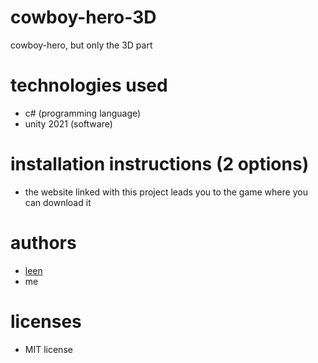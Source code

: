 # cowboy-hero-3D
cowboy-hero, but only the 3D part

# technologies used
- c# (programming language)
- unity 2021 (software)

# installation instructions (2 options)
- the website linked with this project leads you to the game where you can download it

# authors
- <a href="https://github.com/LeenAlHarash">leen<a>
- me

# licenses
- MIT license
